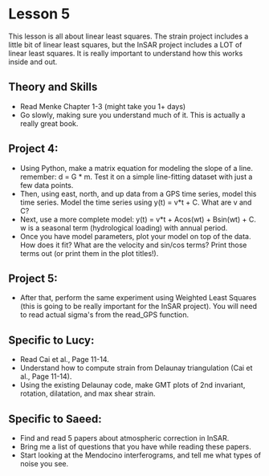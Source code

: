 # Lesson 5

This lesson is all about linear least squares.  The strain project includes a little bit of linear least squares, but the InSAR project includes a LOT of linear least squares.  It is really important to understand how this works inside and out.  

## Theory and Skills
* Read Menke Chapter 1-3 (might take you 1+ days)
* Go slowly, making sure you understand much of it. This is actually a really great book. 

## Project 4: 
* Using Python, make a matrix equation for modeling the slope of a line. remember: d = G * m.  Test it on a simple line-fitting dataset with just a few data points. 
* Then, using east, north, and up data from a GPS time series, model this time series.  Model the time series using y(t) = v*t + C.  What are v and C? 
* Next, use a more complete model: y(t) = v*t + Acos(wt) + Bsin(wt) + C.  w is a seasonal term (hydrological loading) with annual period.  
* Once you have model parameters, plot your model on top of the data.  How does it fit?  What are the velocity and sin/cos terms?  Print those terms out (or print them in  the plot titles!). 


## Project 5: 
* After that, perform the same experiment using Weighted Least Squares (this is going to be really important for the InSAR project).  You will need to read actual sigma's from the read_GPS function. 



## Specific to Lucy: 
* Read Cai et al., Page 11-14. 
* Understand how to compute strain from Delaunay triangulation (Cai et al., Page 11-14). 
* Using the existing Delaunay code, make GMT plots of 2nd invariant, rotation, dilatation, and max shear strain. 


## Specific to Saeed: 
* Find and read 5 papers about atmospheric correction in InSAR.  
* Bring me a list of questions that you have while reading these papers.  
* Start looking at the Mendocino interferograms, and tell me what types of noise you see.  